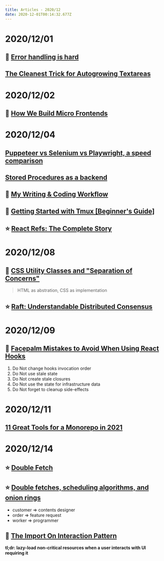 ```yaml
---
title: Articles - 2020/12
date: 2020-12-01T00:14:32.677Z
---
```

# 2020/12/01
## 🌟 [Error handling is hard](https://www.fpcomplete.com/blog/error-handling-is-hard/)
## [The Cleanest Trick for Autogrowing Textareas](https://css-tricks.com/the-cleanest-trick-for-autogrowing-textareas/)

# 2020/12/02
## 🌟 [How We Build Micro Frontends](https://blog.bitsrc.io/how-we-build-micro-front-ends-d3eeeac0acfc)

# 2020/12/04
## [Puppeteer vs Selenium vs Playwright, a speed comparison](https://blog.checklyhq.com/puppeteer-vs-selenium-vs-playwright-speed-comparison/)
## [Stored Procedures as a backend](https://gnuhost.medium.com/stored-procedures-as-a-backend-c5d2db452fc2)
## 🌠 [My Writing & Coding Workflow](http://jacobzelko.com/workflow/)
## 🌟 [Getting Started with Tmux [Beginner's Guide]](https://linuxhandbook.com/tmux/#)
## ⭐️ [React Refs: The Complete Story](https://unicorn-utterances.com/posts/react-refs-complete-story)

# 2020/12/08
## 🌠 [CSS Utility Classes and "Separation of Concerns"](https://adamwathan.me/css-utility-classes-and-separation-of-concerns/)
> HTML as abstration, CSS as implementation
## ⭐️ [Raft: Understandable Distributed Consensus](http://thesecretlivesofdata.com/raft/)

# 2020/12/09
## 🌠 [Facepalm Mistakes to Avoid When Using React Hooks](https://dmitripavlutin.com/react-hooks-mistakes-to-avoid/)
1. Do Not change hooks invocation order
2. Do Not use stale state
3. Do Not create stale closures
4. Do Not use the state for infrastructure data
5. Do Not forget to cleanup side-effects

# 2020/12/11
## [11 Great Tools for a Monorepo in 2021](https://blog.bitsrc.io/11-tools-to-build-a-monorepo-in-2021-7ce904821cc2)

# 2020/12/14
## ⭐️ [Double Fetch](https://ctf-wiki.github.io/ctf-wiki/pwn/linux/kernel/double-fetch/)
## ⭐️ [Double fetches, scheduling algorithms, and onion rings](https://offlinemark.com/2020/11/12/double-fetches-scheduling-algorithms-onion-rings/)
- customer => contents designer
- order => feature request
- worker => programmer
## 🌟 [The Import On Interaction Pattern](https://addyosmani.com/blog/import-on-interaction/)
**tl;dr: lazy-load non-critical resources when a user interacts with UI requiring it**
